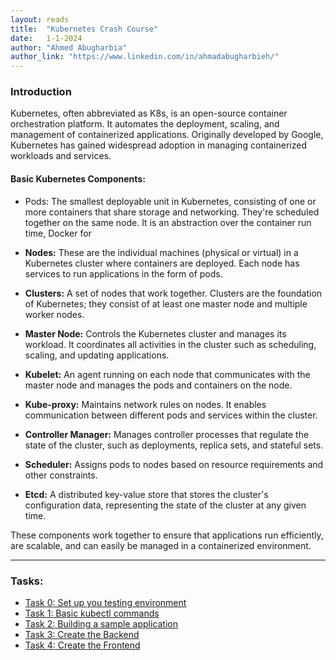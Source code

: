```yaml
---
layout: reads
title:  "Kubernetes Crash Course"
date:   1-1-2024
author: "Ahmed Abugharbia"
author_link: "https://www.linkedin.com/in/ahmadabugharbieh/"
---
```

### Introduction
Kubernetes, often abbreviated as K8s, is an open-source container orchestration platform. It automates the deployment, scaling, and management of containerized applications. Originally developed by Google, Kubernetes has gained widespread adoption in managing containerized workloads and services.

#### Basic Kubernetes Components:

- Pods: The smallest deployable unit in Kubernetes, consisting of one or more containers that share storage and networking. They're scheduled together on the same node. It is an abstraction over the container run time, Docker for

- **Nodes:** These are the individual machines (physical or virtual) in a Kubernetes cluster where containers are deployed. Each node has services to run applications in the form of pods.

- **Clusters:** A set of nodes that work together. Clusters are the foundation of Kubernetes; they consist of at least one master node and multiple worker nodes.

- **Master Node:** Controls the Kubernetes cluster and manages its workload. It coordinates all activities in the cluster such as scheduling, scaling, and updating applications.

- **Kubelet:** An agent running on each node that communicates with the master node and manages the pods and containers on the node.

- **Kube-proxy:** Maintains network rules on nodes. It enables communication between different pods and services within the cluster.

- **Controller Manager:** Manages controller processes that regulate the state of the cluster, such as deployments, replica sets, and stateful sets.

- **Scheduler:** Assigns pods to nodes based on resource requirements and other constraints.

- **Etcd:** A distributed key-value store that stores the cluster's configuration data, representing the state of the cluster at any given time.

These components work together to ensure that applications run efficiently, are scalable, and can easily be managed in a containerized environment.

---
### Tasks:
- [Task 0:  Set up you testing environment](/read/Kubernetes-crash-course/task0.html)
- [Task 1: Basic kubectl commands](/read/Kubernetes-crash-course/task1.html)
- [Task 2: Building a sample application](/read/Kubernetes-crash-course/task2.html)
- [Task 3: Create the Backend](/read/Kubernetes-crash-course/task3.html)
- [Task 4: Create the Frontend](/read/Kubernetes-crash-course/task4.html)
<!-- - [Task 5: ](/read/Kubernetes-crash-course/task5.md) -->
